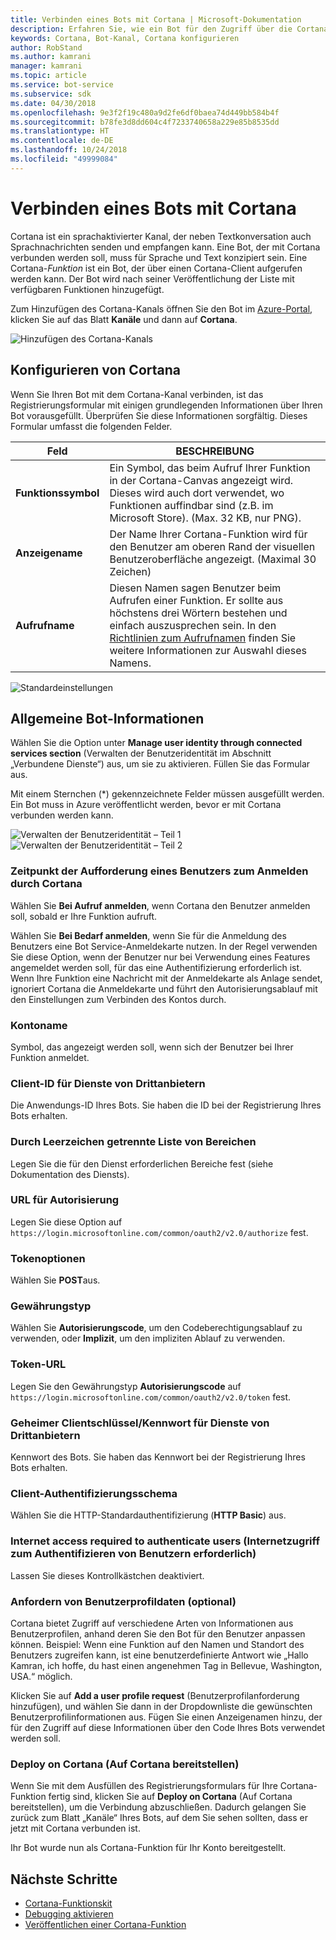 ```yaml
---
title: Verbinden eines Bots mit Cortana | Microsoft-Dokumentation
description: Erfahren Sie, wie ein Bot für den Zugriff über die Cortana-Schnittstelle konfiguriert wird.
keywords: Cortana, Bot-Kanal, Cortana konfigurieren
author: RobStand
ms.author: kamrani
manager: kamrani
ms.topic: article
ms.service: bot-service
ms.subservice: sdk
ms.date: 04/30/2018
ms.openlocfilehash: 9e3f2f19c480a9d2fe6df0baea74d449bb584b4f
ms.sourcegitcommit: b78fe3d8dd604c4f7233740658a229e85b8535dd
ms.translationtype: HT
ms.contentlocale: de-DE
ms.lasthandoff: 10/24/2018
ms.locfileid: "49999084"
---
```

# <a name="connect-a-bot-to-cortana"></a>Verbinden eines Bots mit Cortana

Cortana ist ein sprachaktivierter Kanal, der neben Textkonversation auch Sprachnachrichten senden und empfangen kann. Eine Bot, der mit Cortana verbunden werden soll, muss für Sprache und Text konzipiert sein. Eine Cortana-*Funktion* ist ein Bot, der über einen Cortana-Client aufgerufen werden kann. Der Bot wird nach seiner Veröffentlichung der Liste mit verfügbaren Funktionen hinzugefügt.

Zum Hinzufügen des Cortana-Kanals öffnen Sie den Bot im [Azure-Portal](https://portal.azure.com/), klicken Sie auf das Blatt **Kanäle** und dann auf **Cortana**.

![Hinzufügen des Cortana-Kanals](~/media/channels/cortana-addchannel.png)

## <a name="configure-cortana"></a>Konfigurieren von Cortana

Wenn Sie Ihren Bot mit dem Cortana-Kanal verbinden, ist das Registrierungsformular mit einigen grundlegenden Informationen über Ihren Bot vorausgefüllt. Überprüfen Sie diese Informationen sorgfältig. Dieses Formular umfasst die folgenden Felder.

| Feld | BESCHREIBUNG |
|------|------|
| **Funktionssymbol** | Ein Symbol, das beim Aufruf Ihrer Funktion in der Cortana-Canvas angezeigt wird. Dieses wird auch dort verwendet, wo Funktionen auffindbar sind (z.B. im Microsoft Store). (Max. 32 KB, nur PNG).|
| **Anzeigename** | Der Name Ihrer Cortana-Funktion wird für den Benutzer am oberen Rand der visuellen Benutzeroberfläche angezeigt. (Maximal 30 Zeichen) |
| **Aufrufname** | Diesen Namen sagen Benutzer beim Aufrufen einer Funktion. Er sollte aus höchstens drei Wörtern bestehen und einfach auszusprechen sein. In den [Richtlinien zum Aufrufnamen][invocation] finden Sie weitere Informationen zur Auswahl dieses Namens.|

![Standardeinstellungen](~/media/channels/cortana-defaultsettings.png)

## <a name="general-bot-information"></a>Allgemeine Bot-Informationen

Wählen Sie die Option unter **Manage user identity through connected services section** (Verwalten der Benutzeridentität im Abschnitt „Verbundene Dienste“) aus, um sie zu aktivieren. Füllen Sie das Formular aus.

Mit einem Sternchen (*) gekennzeichnete Felder müssen ausgefüllt werden. Ein Bot muss in Azure veröffentlicht werden, bevor er mit Cortana verbunden werden kann.

![Verwalten der Benutzeridentität – Teil 1](~/media/channels/cortana-manageidentity-1.png)
![Verwalten der Benutzeridentität – Teil 2](~/media/channels/cortana-manageidentity-2.png)

### <a name="when-should-cortana-prompt-for-a-user-to-sign-in"></a>Zeitpunkt der Aufforderung eines Benutzers zum Anmelden durch Cortana

Wählen Sie **Bei Aufruf anmelden**, wenn Cortana den Benutzer anmelden soll, sobald er Ihre Funktion aufruft.

Wählen Sie **Bei Bedarf anmelden**, wenn Sie für die Anmeldung des Benutzers eine Bot Service-Anmeldekarte nutzen. In der Regel verwenden Sie diese Option, wenn der Benutzer nur bei Verwendung eines Features angemeldet werden soll, für das eine Authentifizierung erforderlich ist. Wenn Ihre Funktion eine Nachricht mit der Anmeldekarte als Anlage sendet, ignoriert Cortana die Anmeldekarte und führt den Autorisierungsablauf mit den Einstellungen zum Verbinden des Kontos durch.

### <a name="account-name"></a>Kontoname

Symbol, das angezeigt werden soll, wenn sich der Benutzer bei Ihrer Funktion anmeldet.

### <a name="client-id-for-third-party-services"></a>Client-ID für Dienste von Drittanbietern

Die Anwendungs-ID Ihres Bots. Sie haben die ID bei der Registrierung Ihres Bots erhalten.

### <a name="space-separated-list-of-scopes"></a>Durch Leerzeichen getrennte Liste von Bereichen

Legen Sie die für den Dienst erforderlichen Bereiche fest (siehe Dokumentation des Diensts).

### <a name="authorization-url"></a>URL für Autorisierung

Legen Sie diese Option auf `https://login.microsoftonline.com/common/oauth2/v2.0/authorize` fest.

### <a name="token-options"></a>Tokenoptionen

Wählen Sie **POST**aus.

### <a name="grant-type"></a>Gewährungstyp

Wählen Sie **Autorisierungscode**, um den Codeberechtigungsablauf zu verwenden, oder **Implizit**, um den impliziten Ablauf zu verwenden.

### <a name="token-url"></a>Token-URL

Legen Sie den Gewährungstyp **Autorisierungscode** auf `https://login.microsoftonline.com/common/oauth2/v2.0/token` fest.

### <a name="client-secretpassword-for-third-party-services"></a>Geheimer Clientschlüssel/Kennwort für Dienste von Drittanbietern

Kennwort des Bots. Sie haben das Kennwort bei der Registrierung Ihres Bots erhalten.

### <a name="client-authentication-scheme"></a>Client-Authentifizierungsschema

Wählen Sie die HTTP-Standardauthentifizierung (**HTTP Basic**) aus.

### <a name="internet-access-required-to-authenticate-users"></a>Internet access required to authenticate users (Internetzugriff zum Authentifizieren von Benutzern erforderlich)

Lassen Sie dieses Kontrollkästchen deaktiviert.

### <a name="request-user-profile-data-optional"></a>Anfordern von Benutzerprofildaten (optional)

Cortana bietet Zugriff auf verschiedene Arten von Informationen aus Benutzerprofilen, anhand deren Sie den Bot für den Benutzer anpassen können. Beispiel: Wenn eine Funktion auf den Namen und Standort des Benutzers zugreifen kann, ist eine benutzerdefinierte Antwort wie „Hallo Kamran, ich hoffe, du hast einen angenehmen Tag in Bellevue, Washington, USA.“ möglich.

Klicken Sie auf **Add a user profile request** (Benutzerprofilanforderung hinzufügen), und wählen Sie dann in der Dropdownliste die gewünschten Benutzerprofilinformationen aus. Fügen Sie einen Anzeigenamen hinzu, der für den Zugriff auf diese Informationen über den Code Ihres Bots verwendet werden soll.

### <a name="deploy-on-cortana"></a>Deploy on Cortana (Auf Cortana bereitstellen)

Wenn Sie mit dem Ausfüllen des Registrierungsformulars für Ihre Cortana-Funktion fertig sind, klicken Sie auf **Deploy on Cortana** (Auf Cortana bereitstellen), um die Verbindung abzuschließen. Dadurch gelangen Sie zurück zum Blatt „Kanäle“ Ihres Bots, auf dem Sie sehen sollten, dass er jetzt mit Cortana verbunden ist.

Ihr Bot wurde nun als Cortana-Funktion für Ihr Konto bereitgestellt.

## <a name="next-steps"></a>Nächste Schritte

* [Cortana-Funktionskit](https://aka.ms/CortanaSkillsDocs)
* [Debugging aktivieren](bot-service-debug-cortana-skill.md)
* [Veröffentlichen einer Cortana-Funktion][publish]

[invocation]: https://docs.microsoft.com/en-us/cortana/skills/cortana-invocation-guidelines
[publish]: https://docs.microsoft.com/en-us/cortana/skills/publish-skill
[connected]: https://aka.ms/CortanaSkillsBotConnectedAccount
[CortanaEntity]: https://aka.ms/lgvcto
